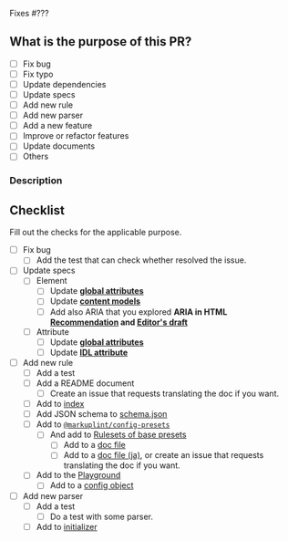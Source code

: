 Fixes #???

## What is the purpose of this PR?

- [ ] Fix bug
- [ ] Fix typo
- [ ] Update dependencies
- [ ] Update specs
- [ ] Add new rule
- [ ] Add new parser
- [ ] Add a new feature
- [ ] Improve or refactor features
- [ ] Update documents
- [ ] Others

### Description

<!-- WRITE A DESCRIPTION -->

## Checklist

Fill out the checks for the applicable purpose.

- [ ] Fix bug
  - [ ] Add the test that can check whether resolved the issue.
- [ ] Update specs
  - [ ] Element
    - [ ] Update **[global attributes](https://github.com/markuplint/markuplint/blob/main/packages/%40markuplint/html-spec/src/spec-common.attributes.json)**
    - [ ] Update **[content models](https://github.com/markuplint/markuplint/blob/main/packages/%40markuplint/html-spec/src/spec-common.contents.json)**
    - [ ] Add also ARIA that you explored **ARIA in HTML [Recommendation](https://www.w3.org/TR/html-aria/) and [Editor's draft](https://w3c.github.io/html-aria/)**
  - [ ] Attribute
    - [ ] Update **[global attributes](https://github.com/markuplint/markuplint/blob/main/packages/%40markuplint/html-spec/src/spec-common.attributes.json)**
    - [ ] Update **[IDL attribute](https://github.com/markuplint/markuplint/blob/main/packages/%40markuplint/parser-utils/src/idl-attributes.ts)**
- [ ] Add new rule
  - [ ] Add a test
  - [ ] Add a README document
    - [ ] Create an issue that requests translating the doc if you want.
  - [ ] Add to [index](https://github.com/markuplint/markuplint/blob/main/packages/%40markuplint/rules/src/index.ts)
  - [ ] Add JSON schema to [schema.json](https://github.com/markuplint/markuplint/blob/main/packages/%40markuplint/rules/schema.json)
  - [ ] Add to [`@markuplint/config-presets`](https://github.com/markuplint/markuplint/tree/main/packages/%40markuplint/config-presets)
    - [ ] And add to [Rulesets of base presets](https://markuplint.dev/docs/guides/presets#rulesets-of-base-presets)
      - [ ] Add to a [doc file](https://github.com/markuplint/markuplint/blob/main/website/docs/guides/presets.md)
      - [ ] Add to a [doc file (ja)](https://github.com/markuplint/markuplint/blob/main/website/i18n/ja/docusaurus-plugin-content-docs/current/guides/presets.md), or create an issue that requests translating the doc if you want.
  - [ ] Add to the [Playground](https://playground.markuplint.dev/)
    - [ ] Add to a [config object](https://github.com/markuplint/markuplint/blob/main/playground/src/ml-playground-home.svelte)
- [ ] Add new parser
  - [ ] Add a test
    - [ ] Do a test with some parser.
  - [ ] Add to [initializer](https://github.com/markuplint/markuplint/blob/main/packages/markuplint/src/cli/init/index.ts)
